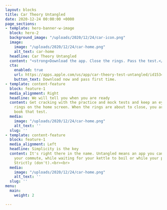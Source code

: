 ```yaml
---
layout: blocks
title: Car Theory Untangled
date: 2020-12-24 00:00:00 +0000
page_sections:
- template: hero-banner-w-image
  block: hero-2
  background_image: "/uploads/2020/12/24/car-icon.png"
  image:
    image: "/uploads/2020/12/24/car-home.png"
    alt_text: car-home
  headline: Car Theory Untangled
  content: "<strong>Download the app. Close the rings. Pass the test.</strong>"
  cta:
    enabled: true
    url: https://apps.apple.com/us/app/car-theory-test-untangled/id1534706484
    button_text: Download now and pass first time.
- template: content-feature
  block: feature-1
  media_alignment: Right
  headline: We will tell you when you are ready
  content: Get cracking with the practice and mock tests and keep an eye on the progress
    rings on the home screen. When the rings are about to close, you are ready. Go
    book that test.
  media:
    image: "/uploads/2020/12/24/car-home.png"
    alt_text: ''
  slug: ''
- template: content-feature
  block: feature-1
  media_alignment: Left
  headline: Simplicity is the key
  content: It's right there in the name. Untangled means an app you can fire-up on
    your commute, while waiting for your kettle to boil or while your partner is watching
    Strictly (don't).<br><br>
  media:
    image: "/uploads/2020/12/24/car-home.png"
    alt_text: ''
  slug: ''
menu:
  main:
    weight: 2

---
```

